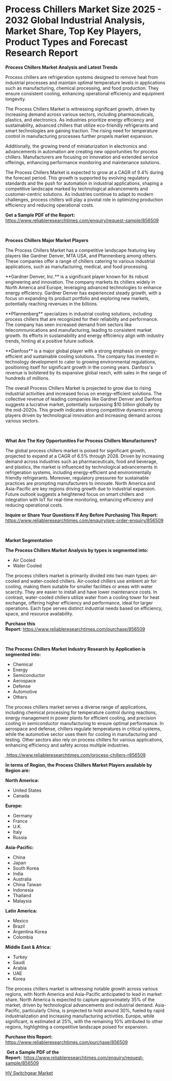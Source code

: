 <p><h1>Process Chillers Market Size 2025 - 2032 Global Industrial Analysis, Market Share, Top Key Players, Product Types and Forecast Research Report</h1></p><p><strong>Process Chillers Market Analysis and Latest Trends</strong></p>
<p><p>Process chillers are refrigeration systems designed to remove heat from industrial processes and maintain optimal temperature levels in applications such as manufacturing, chemical processing, and food production. They ensure consistent cooling, enhancing operational efficiency and equipment longevity.</p><p>The Process Chillers Market is witnessing significant growth, driven by increasing demand across various sectors, including pharmaceuticals, plastics, and electronics. As industries prioritize energy efficiency and sustainability, advanced chillers that utilize eco-friendly refrigerants and smart technologies are gaining traction. The rising need for temperature control in manufacturing processes further propels market expansion.</p><p>Additionally, the growing trend of miniaturization in electronics and advancements in automation are creating new opportunities for process chillers. Manufacturers are focusing on innovation and extended service offerings, enhancing performance monitoring and maintenance solutions.</p><p>The Process Chillers Market is expected to grow at a CAGR of 9.4% during the forecast period. This growth is supported by evolving regulatory standards and the push for automation in industrial applications, shaping a competitive landscape marked by technological advancements and customer-centric solutions. As industries continue to adapt to modern challenges, process chillers will play a pivotal role in optimizing production efficiency and reducing operational costs.</p></p>
<p><strong>Get a Sample PDF of the Report:&nbsp;</strong> <a href="https://www.reliableresearchtimes.com/enquiry/request-sample/856509?utm_campaign=2135&utm_medium=2&utm_source=Github&utm_content=ia&utm_term=17022025&utm_id=process-chillers">https://www.reliableresearchtimes.com/enquiry/request-sample/856509</a></p>
<p>&nbsp;</p>
<p><strong>Process Chillers Major Market Players</strong></p>
<p><p>The Process Chillers Market has a competitive landscape featuring key players like Gardner Denver, MTA USA, and Pfannenberg among others. These companies offer a range of chillers catering to various industrial applications, such as manufacturing, medical, and food processing.</p><p>**Gardner Denver, Inc.** is a significant player known for its robust engineering and innovation. The company markets its chillers widely in North America and Europe, leveraging advanced technologies to enhance energy efficiency. Gardner Denver has experienced steady growth, with a focus on expanding its product portfolio and exploring new markets, potentially reaching revenues in the billions.</p><p>**Pfannenberg** specializes in industrial cooling solutions, including process chillers that are recognized for their reliability and performance. The company has seen increased demand from sectors like telecommunications and manufacturing, leading to consistent market growth. Its efforts in sustainability and energy efficiency align with industry trends, hinting at a positive future outlook.</p><p>**Danfoss** is a major global player with a strong emphasis on energy-efficient and sustainable cooling solutions. The company has invested in technology development to cater to growing environmental regulations, positioning itself for significant growth in the coming years. Danfoss's revenue is bolstered by its expansive global reach, with sales in the range of hundreds of millions.</p><p>The overall Process Chillers Market is projected to grow due to rising industrial activities and increased focus on energy-efficient solutions. The collective revenue of leading companies like Gardner Denver and Danfoss suggests a lucrative market, potentially surpassing $10 billion globally by the mid-2020s. This growth indicates strong competitive dynamics among players driven by technological innovation and increasing demand across various sectors.</p></p>
<p>&nbsp;</p>
<p><strong>What Are The Key Opportunities For Process Chillers Manufacturers?</strong></p>
<p><p>The global process chillers market is poised for significant growth, projected to expand at a CAGR of 6.5% through 2028. Driven by increasing demand across industries such as pharmaceuticals, food and beverage, and plastics, the market is influenced by technological advancements in refrigeration systems, including energy-efficient and environmentally friendly refrigerants. Moreover, regulatory pressures for sustainable practices are prompting manufacturers to innovate. North America and Asia-Pacific are key regions driving growth due to industrial expansion. Future outlook suggests a heightened focus on smart chillers and integration with IoT for real-time monitoring, enhancing efficiency and reducing operational costs.</p></p>
<p><strong>Inquire or Share Your Questions If Any Before Purchasing This Report:</strong> <a href="https://www.reliableresearchtimes.com/enquiry/pre-order-enquiry/856509?utm_campaign=2135&utm_medium=2&utm_source=Github&utm_content=ia&utm_term=17022025&utm_id=process-chillers">https://www.reliableresearchtimes.com/enquiry/pre-order-enquiry/856509</a></p>
<p>&nbsp;</p>
<p><strong>Market Segmentation</strong></p>
<p><strong>The Process Chillers Market Analysis by types is segmented into:</strong></p>
<p><ul><li>Air Cooled</li><li>Water Cooled</li></ul></p>
<p><p>The process chillers market is primarily divided into two main types: air-cooled and water-cooled chillers. Air-cooled chillers use ambient air for cooling, making them suitable for smaller facilities or areas with water scarcity. They are easier to install and have lower maintenance costs. In contrast, water-cooled chillers utilize water from a cooling tower for heat exchange, offering higher efficiency and performance, ideal for larger operations. Each type serves distinct industrial needs based on efficiency, space, and resource availability.</p></p>
<p><strong>Purchase this Report:&nbsp;</strong><a href="https://www.reliableresearchtimes.com/purchase/856509?utm_campaign=2135&utm_medium=2&utm_source=Github&utm_content=ia&utm_term=17022025&utm_id=process-chillers">https://www.reliableresearchtimes.com/purchase/856509</a></p>
<p>&nbsp;</p>
<p><strong>The Process Chillers Market Industry Research by Application is segmented into:</strong></p>
<p><ul><li>Chemical</li><li>Energy</li><li>Semiconductor</li><li>Aerospace</li><li>Defense</li><li>Automotive</li><li>Others</li></ul></p>
<p><p>The process chillers market serves a diverse range of applications, including chemical processing for temperature control during reactions, energy management in power plants for efficient cooling, and precision cooling in semiconductor manufacturing to ensure optimal performance. In aerospace and defense, chillers regulate temperatures in critical systems, while the automotive sector uses them for cooling in manufacturing and testing. Other sectors also rely on process chillers for various applications, enhancing efficiency and safety across multiple industries.</p></p>
<p><a href="https://www.reliableresearchtimes.com/process-chillers-r856509?utm_campaign=2135&utm_medium=2&utm_source=Github&utm_content=ia&utm_term=17022025&utm_id=process-chillers">&nbsp;https://www.reliableresearchtimes.com/process-chillers-r856509</a></p>
<p><strong>In terms of Region, the Process Chillers Market Players available by Region are:</strong></p>
<p>
    <p> <strong> North America: </strong>
        <ul>
            <li>United States</li>
            <li>Canada</li>
        </ul>
        </p> 
    <p> <strong> Europe: </strong>
        <ul>
            <li>Germany</li>
            <li>France</li>
            <li>U.K.</li>
            <li>Italy</li>
            <li>Russia</li>
        </ul>
        </p> 
    <p> <strong> Asia-Pacific: </strong>
        <ul>
            <li>China</li>
            <li>Japan</li>
            <li>South Korea</li>
            <li>India</li>
            <li>Australia</li>
            <li>China Taiwan</li>
            <li>Indonesia</li>
            <li>Thailand</li>
            <li>Malaysia</li>
        </ul>
        </p> 
    <p> <strong> Latin America: </strong>
        <ul>
            <li>Mexico</li>
            <li>Brazil</li>
            <li>Argentina Korea</li>
            <li>Colombia</li>
        </ul>
        </p> 
    <p> <strong> Middle East & Africa: </strong>
        <ul>
            <li>Turkey</li>
            <li>Saudi</li>
            <li>Arabia</li>
            <li>UAE</li>
            <li>Korea</li>
        </ul>
    </p>
    </p>
<p><p>The process chillers market is witnessing notable growth across various regions, with North America and Asia-Pacific anticipated to lead in market share. North America is expected to capture approximately 35% of the market, driven by technological advancements and industrial demand. Asia-Pacific, particularly China, is projected to hold around 30%, fueled by rapid industrialization and increasing manufacturing activities. Europe, while significant, is estimated at 25%, with the remaining 10% attributed to other regions, highlighting a competitive landscape poised for expansion.</p></p>
<p><strong>Purchase this Report: </strong><a href="https://www.reliableresearchtimes.com/purchase/856509?utm_campaign=2135&utm_medium=2&utm_source=Github&utm_content=ia&utm_term=17022025&utm_id=process-chillers">https://www.reliableresearchtimes.com/purchase/856509</a></p>
<p>&nbsp;<strong>Get a Sample PDF of the Report:&nbsp;&nbsp;</strong><a href="https://www.reliableresearchtimes.com/enquiry/request-sample/856509?utm_campaign=2135&utm_medium=2&utm_source=Github&utm_content=ia&utm_term=17022025&utm_id=process-chillers">https://www.reliableresearchtimes.com/enquiry/request-sample/856509</a></p>
<p><strong></strong></p>
<p><p><a href="https://github.com/AshikRahman991/Market-Research-Report-List-1/blob/main/hv-switchgear-market.md?utm_campaign=2135&utm_medium=2&utm_source=Github&utm_content=ia&utm_term=17022025&utm_id=process-chillers">HV Switchgear Market</a></p></p>